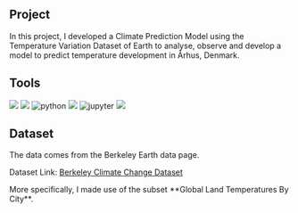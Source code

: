 ## Project 
In this project, I developed a Climate Prediction Model using the Temperature Variation Dataset of Earth to analyse, observe and develop a model to predict temperature development in Århus, Denmark.

## Tools
<div>
  <img src="https://img.shields.io/badge/Numpy-777BB4?style=for-the-badge&logo=numpy&logoColor=white" /> 
  <img src="https://img.shields.io/badge/Pandas-2C2D72?style=for-the-badge&logo=pandas&logoColor=white" /> 
  <img src="https://img.shields.io/badge/Python-3776AB?style=for-the-badge&logo=python&logoColor=white" alt="python"/>
  <img src="https://img.shields.io/badge/conda-342B029.svg?&style=for-the-badge&logo=anaconda&logoColor=white"  />
  <img src="https://img.shields.io/badge/Made%20with-Jupyter-orange?style=for-the-badge&logo=Jupyter" alt="jupyter" />
  <img src="https://img.shields.io/badge/Plotly-239120?style=for-the-badge&logo=plotly&logoColor=white" />

</div>

## Dataset 
The data comes from the Berkeley Earth data page.</p>
<p> Dataset Link: <a href="https://www.kaggle.com/berkeleyearth/climate-change-earth-surface-temperature-data"> Berkeley Climate Change Dataset</a></p> 
More specifically, I made use of the subset **Global Land Temperatures By City**.


